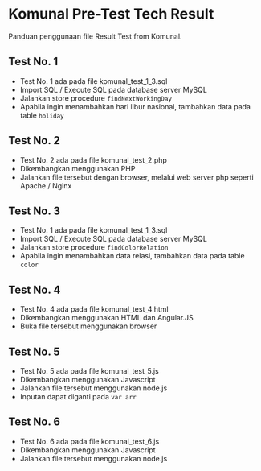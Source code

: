 # Komunal Pre-Test Tech Result
Panduan penggunaan file Result Test from Komunal.

## Test No. 1
- Test No. 1 ada pada file komunal_test_1_3.sql
- Import SQL / Execute SQL pada database server MySQL
- Jalankan store procedure ```findNextWorkingDay```
- Apabila ingin menambahkan hari libur nasional, tambahkan data pada table ```holiday```

## Test No. 2
- Test No. 2 ada pada file komunal_test_2.php
- Dikembangkan menggunakan PHP
- Jalankan file tersebut dengan browser, melalui web server php seperti Apache / Nginx

## Test No. 3
- Test No. 1 ada pada file komunal_test_1_3.sql
- Import SQL / Execute SQL pada database server MySQL
- Jalankan store procedure ```findColorRelation```
- Apabila ingin menambahkan data relasi, tambahkan data pada table ```color```

## Test No. 4
- Test No. 4 ada pada file komunal_test_4.html
- Dikembangkan menggunakan HTML dan Angular.JS
- Buka file tersebut menggunakan browser

## Test No. 5
- Test No. 5 ada pada file komunal_test_5.js
- Dikembangkan menggunakan Javascript
- Jalankan file tersebut menggunakan node.js
- Inputan dapat diganti pada ```var arr```

## Test No. 6
- Test No. 6 ada pada file komunal_test_6.js
- Dikembangkan menggunakan Javascript
- Jalankan file tersebut menggunakan node.js
